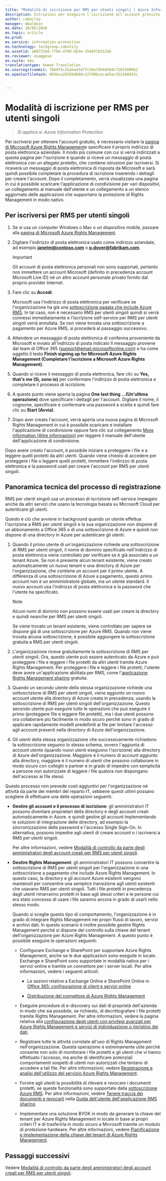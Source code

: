 ```yaml
---
title: "Modalità di iscrizione per RMS per utenti singoli | Azure Information Protection"
description: Istruzioni per eseguire l'iscrizione all'account gratuito e informazioni tecniche sul funzionamento del processo.
author: cabailey
manager: mbaldwin
ms.date: 10/05/2016
ms.topic: article
ms.prod: 
ms.service: information-protection
ms.technology: techgroup-identity
ms.assetid: a60731bd-f78d-4f00-bb3e-354637b312ab
ms.reviewer: esaggese
ms.suite: ems
translationtype: Human Translation
ms.sourcegitcommit: 78b975c2babad347fc5be7956d504c7283508962
ms.openlocfilehash: 093bce2835b0606c127d9bcecab5ec353160833c


---
```


# Modalità di iscrizione per RMS per utenti singoli

>*Si applica a: Azure Information Protection*

Per iscriversi per ottenere l'account gratuito, è necessario visitare la [pagina di Microsoft Azure Rights Management](https://portal.office.com/signup?sku=rms&ru=https%3A%2F%2Fportal.azurerms.com%2F%23%2Fdownload)e specificare il proprio indirizzo di posta elettronica aziendale. Il modo più comune con cui si verrà indirizzati a questa pagina per l'iscrizione è quando si riceve un messaggio di posta elettronica con un allegato protetto, che contiene istruzioni per iscriversi. Si riceverà un messaggio di posta elettronica di risposta da Microsoft e sarà quindi possibile completare la procedura di iscrizione inserendo i dettagli per creare l'account. Dopo il completamento, verrà visualizzata una pagina in cui è possibile scaricare l'applicazione di condivisione per vari dispositivi, un collegamento al manuale dell'utente e un collegamento a un elenco aggiornato delle applicazioni che supportano la protezione di Rights Management in modo nativo. 

## Per iscriversi per RMS per utenti singoli

1.  Se si usa un computer Windows o Mac o un dispositivo mobile, passare alla [pagina di Microsoft Azure Rights Management](https://portal.office.com/signup?sku=rms&ru=https%3A%2F%2Fportal.azurerms.com%2F%23%2Fdownload).

2.  Digitare l'indirizzo di posta elettronica usato come indirizzo aziendale, ad esempio **janetm@contoso.com** o **p.dover@fabrikam.com**.

    > [!IMPORTANT]
    > Gli account di posta elettronica personali non sono supportati, pertanto non immettere un account Microsoft (definito in precedenza account Microsoft Live ID) né un altro account personale privato fornito dal proprio provider Internet.

3.  Fare clic su **Accedi**.

    Microsoft usa l'indirizzo di posta elettronica per verificare se l'organizzazione ha già una [sottoscrizione pagata che include Azure RMS](../get-started/requirements-subscriptions.md). In tal caso, non è necessario RMS per utenti singoli quindi si verrà connessi immediatamente e l’iscrizione self-service per RMS per utenti singoli verrà annullata. Se non viene trovata una sottoscrizione a pagamento per Azure RMS, si procederà al passaggio successivo.

4.  Attendere un messaggio di posta elettronica di conferma proveniente da Microsoft e inviato all'indirizzo di posta indicato Il messaggio proviene dal team di Office 365 (support@email.microsoftonline.com) e ha come oggetto il testo **Finish signing up for Microsoft Azure Rights Management (Completare l'iscrizione a Microsoft Azure Rights Management)**.

5.  Quando si riceve il messaggio di posta elettronica, fare clic su **Yes, that's me (Sì, sono io)** per confermare l'indirizzo di posta elettronica e completare il processo di iscrizione.

6.  A questo punto viene aperta la pagina **One last thing ...(Un'ultima operazione)** dove specificare i dettagli per l'account. Digitare il nome, il cognome, specificare e confermare una password a scelta e quindi fare clic su **Start (Avvia)**.

7. Dopo aver creato l'account, verrà aperta una nuova pagina di Microsoft Rights Management in cui è possibile scaricare e installare l'applicazione di condivisione oppure fare clic sul collegamento [More information (Altre informazioni)](../rms-client/sharing-app-user-guide.md) per leggere il manuale dell'utente dell'applicazione di condivisione.

Dopo avere creato l'account, è possibile iniziare a proteggere i file e a leggere quelli protetti da altri utenti. Quando viene chiesto di accedere per proteggere i file o leggere quelli protetti, immettere l'indirizzo di posta elettronica e la password usati per creare l'account per RMS per utenti singoli.

## Panoramica tecnica del processo di registrazione
RMS per utenti singoli usa un processo di iscrizione self-service impiegato anche da altri servizi che usano la tecnologia basata su Microsoft Cloud per autenticare gli utenti.

Questo è ciò che avviene in background quando un utente effettua l'iscrizione a RMS per utenti singoli e la sua organizzazione non dispone di un abbonamento a Office 365 o di una sottoscrizione di Azure e quindi non dispone di una directory in Azure per autenticare gli utenti:

1.  Quando il primo utente di un'organizzazione richiede una sottoscrizione di RMS per utenti singoli, il nome di dominio specificato nell'indirizzo di posta elettronica viene controllato per verificare se è già associato a un tenant Azure. Se non è presente alcun tenant esistente, viene creato automaticamente un nuovo tenant e una directory di Azure per l'organizzazione, che contiene un account per il primo utente. A differenza di una sottoscrizione di Azure a pagamento, questo primo account non è un amministratore globale, ma un utente standard. Il nuovo account usa l'indirizzo di posta elettronica e la password che l'utente ha specificato.

    > [!NOTE]
    > Alcuni nomi di dominio non possono essere usati per creare la directory e quindi neanche per RMS per utenti singoli.

    Se viene trovato un tenant esistente, viene controllato per sapere se dispone già di una sottoscrizione per Azure RMS. Quando non viene trovata alcuna sottoscrizione, è possibile aggiungere la sottoscrizione gratuita a RMS per utenti singoli.

2.  L'organizzazione riceve gratuitamente la sottoscrizione di RMS per utenti singoli. Ora, questo utente può essere autenticato da Azure e può proteggere i file e leggere i file protetti da altri utenti tramite Azure Rights Management. Per proteggere i file e leggere i file protetti, l'utente deve avere un'applicazione abilitata per RMS, come l'[applicazione Rights Management sharing](../rms-client/sharing-app-windows.md) gratuita.

3.  Quando un secondo utente della stessa organizzazione richiede una sottoscrizione di RMS per utenti singoli, viene aggiunto un nuovo account utente alla directory di Azure creata in precedenza, usando la sottoscrizione di RMS per utenti singoli dell'organizzazione. Questo secondo utente può eseguire tutte le operazioni che può eseguire il primo (proteggere file e leggere file protetti), ma i due utenti possono ora collaborare più facilmente in modo sicuro perché sono in grado di applicare rapidamente modelli predefiniti ai file per limitare l'accesso agli account presenti nella directory di Azure dell'organizzazione.

4.  Gli utenti della stessa organizzazione che successivamente richiedono la sottoscrizione seguono lo stesso schema, ovvero l'aggiunta di account utente (quando nuovi utenti eseguono l'iscrizione) alla directory di Azure dell'organizzazione. Maggiore è il numero di account aggiunto alla directory, maggiore è il numero di utenti che possono collaborare in modo sicuro con colleghi e partner e in grado di impedire con semplicità a persone non autorizzate di leggere i file qualora non dispongano dell'accesso ai file stessi.

Questo processo non prevede costi aggiuntivi per l'organizzazione né attività da parte dei membri del reparto IT, sebbene questi ultimi possano scegliere di effettuare una delle operazioni seguenti:

-   **Gestire gli account e il processo di iscrizione**: gli amministratori IT possono diventare proprietari della directory e degli account creati automaticamente in Azure. e quindi gestire gli account implementando le soluzioni di integrazione delle directory, ad esempio la sincronizzazione delle password e l'accesso Single Sign-On. In alternativa, possono impedire agli utenti di creare account o i iscriversi a RMS per utenti singoli.

    Per altre informazioni, vedere [Modalità di controllo da parte degli amministratori degli account creati per RMS per utenti singoli](rms-for-individuals-take-control.md).

-   **Gestire Rights Management**: gli amministratori IT possono convertire la sottoscrizione di RMS per utenti singoli per l'organizzazione in una sottoscrizione a pagamento che include Azure Rights Management. In questo caso, la directory e gli account Azure esistenti vengono mantenuti per consentire una semplice transizione agli utenti esistenti che usavano RMS per utenti singoli. Tutti i file protetti in precedenza dagli utenti rimarranno protetti in base agli stessi criteri e le persone cui era stato concesso di usare i file saranno ancora in grado di usarli nello stesso modo.

    Quando si sceglie questo tipo di comportamento, l'organizzazione è in grado di integrare Rights Management nei propri flussi di lavoro, servizi e archivi dati. In questo scenario è inoltre possibile gestire Rights Management perché si dispone del controllo sulla chiave del tenant dell'organizzazione per Azure Rights Management. A questo punto è possibile eseguire le operazioni seguenti:

    -   Configurare Exchange e SharePoint per supportare Azure Rights Management, anche se le due applicazioni sono eseguite in locale. Exchange e SharePoint sono supportate in modalità nativa per i servizi online e tramite un connettore per i server locali. Per altre informazioni, vedere i seguenti articoli:

        -   Le sezioni relative a Exchange Online e SharePoint Online in [Office 365: configurazione di client e servizi online](../deploy-use/configure-office365.md)

        -   [Distribuzione del connettore di Azure Rights Management](../deploy-use/deploy-rms-connector.md)

    -   Eseguire procedure di e-discovery sui dati di proprietà dell'azienda in modo che sia possibile, se richiesto, di decrittografare i file protetti tramite Rights Management. Per altre informazioni, vedere la pagina relativa alla [configurazione degli utenti con privilegi avanzati per Azure Rights Management e servizi di individuazione o ripristino dei dati](../deploy-use/configure-super-users.md).

    -   Registrare tutte le attività correlate all'uso di Rights Management nell'organizzazione. Questa operazione è estremamente utile perché consente non solo di monitorare i file protetti e gli utenti che vi hanno effettuato l'accesso, ma anche di identificare potenziali comportamenti sospetti di utenti non autorizzati che tentano di accedere a tali file. Per altre informazioni, vedere [Registrazione e analisi dell'utilizzo del servizio Azure Rights Management](../deploy-use/log-analyze-usage.md).

    -   Fornire agli utenti la possibilità di rilevare e revocare i documenti protetti, se queste funzionalità sono supportate dalla [sottoscrizione Azure RMS](https://technet.microsoft.com/dn858608). Per altre informazioni, vedere [Tenere traccia dei documenti e revocarli](../rms-client/sharing-app-track-revoke.md) nella [Guida dell'utente dell'applicazione RMS sharing](../rms-client/sharing-app-user-guide.md).

    -   Implementare una soluzione BYOK in modo da generare la chiave del tenant per Azure Rights Management in locale in base ai propri criteri IT e di trasferirla in modo sicuro a Microsoft tramite un modulo di protezione hardware. Per altre informazioni, vedere [Pianificazione e implementazione della chiave del tenant di Azure Rights Management](../plan-design/plan-implement-tenant-key.md).


## Passaggi successivi
Vedere [Modalità di controllo da parte degli amministratori degli account creati per RMS per utenti singoli](rms-for-individuals-take-control.md).





<!--HONumber=Oct16_HO1-->


